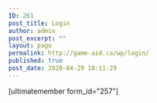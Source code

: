 ```yaml
---
ID: 261
post_title: Login
author: admin
post_excerpt: ""
layout: page
permalink: http://game-aid.ca/wp/login/
published: true
post_date: 2020-04-29 18:11:29
---
```

[ultimatemember form_id="257"]